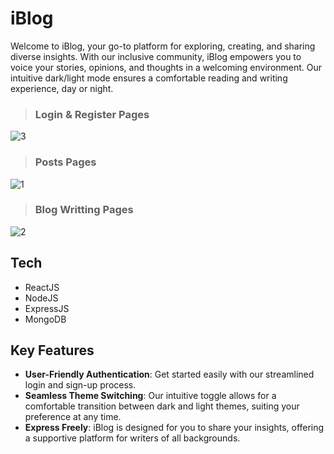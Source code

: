 # iBlog

Welcome to iBlog, your go-to platform for exploring, creating, and sharing diverse insights. 
With our inclusive community, iBlog empowers you to voice your stories, opinions, and thoughts in a
welcoming environment. Our intuitive dark/light mode ensures a comfortable reading and writing experience, day or night.


> ###  Login & Register Pages
![3](https://github.com/isinnur/fullstack-blog-app/assets/98089962/51b20453-c431-474d-a1e6-17cac59a61a2)

> ### Posts Pages
![1](https://github.com/isinnur/fullstack-blog-app/assets/98089962/5b47e983-e5ef-41ee-9f91-8c35db9ad2b2)

> ###  Blog Writting Pages
![2](https://github.com/isinnur/fullstack-blog-app/assets/98089962/10e5c27e-221d-47e8-a7f0-e751ae5beeb5)

## Tech
- ReactJS
- NodeJS
- ExpressJS
- MongoDB

## Key Features

- **User-Friendly Authentication**: Get started easily with our streamlined login and sign-up process.
- **Seamless Theme Switching**: Our intuitive toggle allows for a comfortable transition between dark and light themes, suiting your preference at any time.
- **Express Freely**: iBlog is designed for you to share your insights, offering a supportive platform for writers of all backgrounds.
